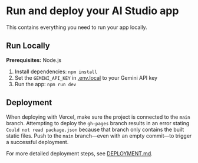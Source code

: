 # Run and deploy your AI Studio app

This contains everything you need to run your app locally.

## Run Locally

**Prerequisites:**  Node.js


1. Install dependencies:
   `npm install`
2. Set the `GEMINI_API_KEY` in [.env.local](.env.local) to your Gemini API key
3. Run the app:
   `npm run dev`

## Deployment

When deploying with Vercel, make sure the project is connected to the `main`
branch. Attempting to deploy the `gh-pages` branch results in an error stating
`Could not read package.json` because that branch only contains the built
static files. Push to the `main` branch—even with an empty commit—to trigger a
successful deployment.

For more detailed deployment steps, see [DEPLOYMENT.md](DEPLOYMENT.md).
